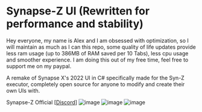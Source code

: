 # Synapse-Z UI (Rewritten for performance and stability)

Hey everyone, my name is Alex and I am obsessed with optimization, so I will maintain as much as I can this repo, some quality of life updates provide less ram usage (up to 386MB of RAM saved per 10 Tabs), less cpu usage and smoother experience.
I am doing this out of my free time, feel free to support me on my paypal.

A remake of Synapse X's 2022 UI in C# specifically made for the Syn-Z executor, completely open source for anyone to modify and create their own UIs with.

Synapse-Z Official [[Discord](https://discord.gg/rzov)]
![image](https://github.com/user-attachments/assets/fc3b7b97-29ba-4ef3-95d1-dfc9714041b8)
![image](https://github.com/user-attachments/assets/ea1d1f12-9fa5-4aa3-b929-8ef758970ebe)
![image](https://github.com/user-attachments/assets/7ae8b525-70a2-433d-87ec-dbbca864a334)
